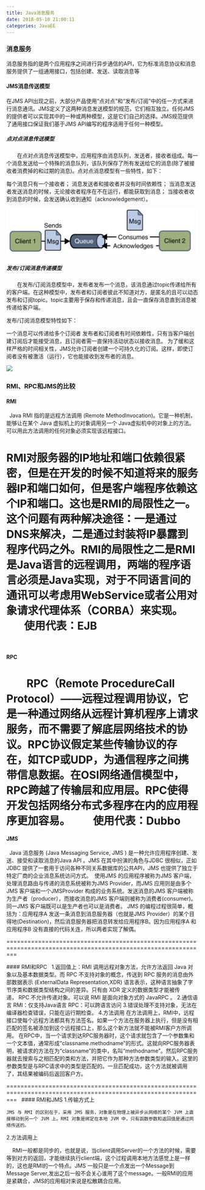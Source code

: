```yaml
---
title: Java消息服务
date: 2018-05-10 21:00:11
categories: JavaEE
---
```


### 消息服务
消息服务指的是两个应用程序之间进行异步通信的API，它为标准消息协议和消息服务提供了一组通用接口，包括创建、发送、读取消息等

#### JMS消息传送模型
在JMS API出现之前，大部分产品使用“点对点”和“发布/订阅”中的任一方式来进行消息通讯。JMS定义了这两种消息发送模型的规范，它们相互独立。任何JMS的提供者可以实现其中的一种或两种模型，这是它们自己的选择。JMS规范提供了通用接口保证我们基于JMS API编写的程序适用于任何一种模型。

##### 点对点消息传送模型
　　在点对点消息传送模型中，应用程序由消息队列，发送者，接收者组成。每一个消息发送给一个特殊的消息队列，该队列保存了所有发送给它的消息(除了被接收者消费掉的和过期的消息)。点对点消息模型有一些特性，如下：

每个消息只有一个接收者；
消息发送者和接收者并没有时间依赖性；
当消息发送者发送消息的时候，无论接收者程序在不在运行，都能获取到消息；
当接收者收到消息的时候，会发送确认收到通知（acknowledgement）。

![](/images/jms点对点消息传送模型.jpg)

##### 发布/订阅消息传递模型
　　在发布/订阅消息模型中，发布者发布一个消息，该消息通过topic传递给所有的客户端。在这种模型中，发布者和订阅者彼此不知道对方，是匿名的且可以动态发布和订阅topic。topic主要用于保存和传递消息，且会一直保存消息直到消息被传递给客户端。

发布/订阅消息模型特性如下：

一个消息可以传递给多个订阅者
发布者和订阅者有时间依赖性，只有当客户端创建订阅后才能接受消息，且订阅者需一直保持活动状态以接收消息。
为了缓和这样严格的时间相关性，JMS允许订阅者创建一个可持久化的订阅。这样，即使订阅者没有被激活（运行），它也能接收到发布者的消息。

![](/images/jms发布/订阅消息传递模型.jpg)

### RMI、RPC和JMS的比较

#### RMI
 
Java RMI 指的是远程方法调用 (Remote MethodInvocation)。它是一种机制，能够让在某个 Java 虚拟机上的对象调用另一个 Java虚拟机中的对象上的方法。可以用此方法调用的任何对象必须实现该远程接口。

RMI对服务器的IP地址和端口依赖很紧密，但是在开发的时候不知道将来的服务器IP和端口如何，但是客户端程序依赖这个IP和端口。这也是RMI的局限性之一。这个问题有两种解决途径：一是通过DNS来解决，二是通过封装将IP暴露到程序代码之外。RMI的局限性之二是RMI是Java语言的远程调用，两端的程序语言必须是Java实现，对于不同语言间的通讯可以考虑用WebService或者公用对象请求代理体系（CORBA）来实现。
       使用代表：EJB
 
===============================================================================================================
 
#### RPC
       
RPC（Remote ProcedureCall Protocol）——远程过程调用协议，它是一种通过网络从远程计算机程序上请求服务，而不需要了解底层网络技术的协议。RPC协议假定某些传输协议的存在，如TCP或UDP，为通信程序之间携带信息数据。在OSI网络通信模型中，RPC跨越了传输层和应用层。RPC使得开发包括网络分布式多程序在内的应用程序更加容易。
        使用代表：Dubbo
 
===============================================================================================================


#### JMS
 
Java 消息服务 (Java Messaging Service, JMS ) 是一种允许应用程序创建、发送、接受和读取消息的Java API 。JMS 在其中扮演的角色与JDBC 很相似，正如JDBC 提供了一套用于访问各种不同关系数据库的公共API，JMS 也提供了独立于特定厂商的企业消息系统访问方式。 
使用JMS 的应用程序被称为JMS 客户端，处理消息路由与传递的消息系统被称为JMS Provider，而JMS 应用则是由多个JMS 客户端和一个JMSProvider 构成的业务系统。发送消息的JMS 客户端被称为生产者（producer），而接收消息的JMS 客户端则被称为消费者(consumer)。同一JMS 客户端既可以是生产者也可以是消费者。
JMS 的编程过程很简单，概括为：应用程序A 发送一条消息到消息服务器（也就是JMS Provider）的某个目得地(Destination)，然后消息服务器把消息转发给应用程序B。因为应用程序A 和应用程序B 没有直接的代码关连，所以两者实现了解偶。

===============================================================================================================
                

#### RMI和RPC
 
1.返回值上：RMI 调用远程对象方法，允许方法返回 Java 对象以及基本数据类型。而 RPC 不支持对象的概念，传送到 RPC 服务的消息由外部数据表示 (ExternalData Representation,XDR) 语言表示，这种语言抽象了字节序类和数据类型结构之间的差异。只有由 XDR 定义的数据类型才能被传递， RPC 不允许传递对象。可以说 RMI 是面向对象方式的 JavaRPC 。
2.通信语言
RMI：仅支持Java语言
RPC：可以跨语言访问
3.错误处理不支持对象，无法在编译器检查错误，只能在运行期检查。
4.方法调用
在方法调用上，RMI中，远程接口使每个远程方法都具有方法签名。如果一个方法在服务器上执行，但是没有相匹配的签名被添加到这个远程接口上，那么这个新方法就不能被RMI客户方所调用。
在RPC中，当一个请求到达RPC服务器时，这个请求就包含了一个参数集和一个文本值，通常形成“classname.methodname”的形式。这就向RPC服务器表明，被请求的方法在为“classname”的类中，名叫“methodname”。然后RPC服务器就去搜索与之相匹配的类和方法，并把它作为那种方法参数类型的输入。这里的参数类型是与RPC请求中的类型是匹配的。一旦匹配成功，这个方法就被调用了，其结果被编码后返回客户方。

===============================================================================================================
 
#### RMI和JMS
1.传输方式上

    JMS 与 RMI 的区别在于，采用 JMS 服务，对象是在物理上被异步从网络的某个 JVM 上直接移动到另一个 JVM 上。RMI 对象是绑定在本地 JVM 中，只有函数参数和返回值是通过网络传送的。
2.方法调用上

    RMI一般都是同步的，也就是说，当client调用Server的一个方法的时候，需要等到对方的返回，才能继续执行client端，这个过程调用本地方法感觉上是一样的，这也是RMI的一个特点。JMS 一般只是一个点发出一个Message到Message Server,发出之后一般不会关心谁用了这个message。一般RMI的应用是紧耦合，JMS的应用相对来说是松散耦合应用。
